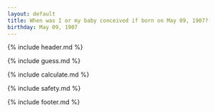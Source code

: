 ```yaml
---
layout: default
title: When was I or my baby conceived if born on May 09, 1907?
birthday: May 09, 1907
---
```


{% include header.md %}

{% include guess.md %}

{% include calculate.md %}

{% include safety.md %}

{% include footer.md %}



